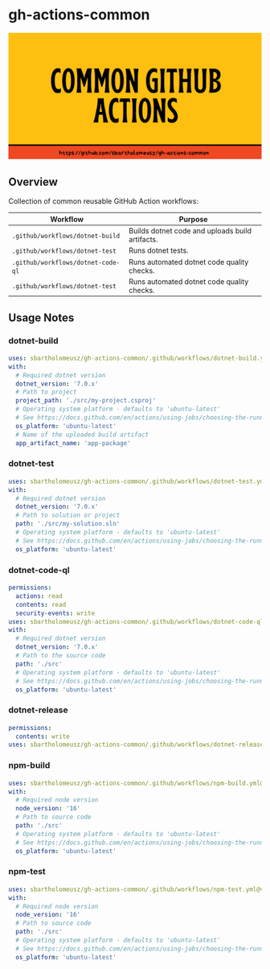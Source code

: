 # gh-actions-common

![Banner](/docs/git-repo-banner.png?raw=true "")

## Overview
Collection of common reusable GitHub Action workflows:

| Workflow | Purpose |
|--|--|
| `.github/workflows/dotnet-build` | Builds dotnet code and uploads build artifacts. |
| `.github/workflows/dotnet-test` | Runs dotnet tests. |
| `.github/workflows/dotnet-code-ql` | Runs automated dotnet code quality checks. |
| `.github/workflows/dotnet-test` | Runs automated dotnet code quality checks. |

## Usage Notes
### dotnet-build
```yaml
uses: sbartholomeusz/gh-actions-common/.github/workflows/dotnet-build.yml@v1
with:
  # Required dotnet version
  dotnet_version: '7.0.x'
  # Path to project 
  project_path: './src/my-project.csproj'
  # Operating system platform - defaults to 'ubuntu-latest'
  # See https://docs.github.com/en/actions/using-jobs/choosing-the-runner-for-a-job#choosing-github-hosted-runners.
  os_platform: 'ubuntu-latest'
  # Name of the uploaded build artifact
  app_artifact_name: 'app-package'
```

### dotnet-test
```yaml
uses: sbartholomeusz/gh-actions-common/.github/workflows/dotnet-test.yml@v1
with:
  # Required dotnet version
  dotnet_version: '7.0.x'
  # Path to solution or project
  path: './src/my-solution.sln'
  # Operating system platform - defaults to 'ubuntu-latest'
  # See https://docs.github.com/en/actions/using-jobs/choosing-the-runner-for-a-job#choosing-github-hosted-runners.
  os_platform: 'ubuntu-latest'
```

### dotnet-code-ql
```yaml
permissions:
  actions: read
  contents: read
  security-events: write
uses: sbartholomeusz/gh-actions-common/.github/workflows/dotnet-code-ql.yml@v1
with:
  # Required dotnet version
  dotnet_version: '7.0.x'
  # Path to the source code
  path: './src'
  # Operating system platform - defaults to 'ubuntu-latest'
  # See https://docs.github.com/en/actions/using-jobs/choosing-the-runner-for-a-job#choosing-github-hosted-runners.
  os_platform: 'ubuntu-latest'
```

### dotnet-release
```yaml
permissions:
  contents: write
uses: sbartholomeusz/gh-actions-common/.github/workflows/dotnet-release.yml@v1
```

### npm-build
```yaml
uses: sbartholomeusz/gh-actions-common/.github/workflows/npm-build.yml@v1
with:
  # Required node version
  node_version: '16'
  # Path to source code
  path: './src'
  # Operating system platform - defaults to 'ubuntu-latest'
  # See https://docs.github.com/en/actions/using-jobs/choosing-the-runner-for-a-job#choosing-github-hosted-runners.
  os_platform: 'ubuntu-latest'
```

### npm-test
```yaml
uses: sbartholomeusz/gh-actions-common/.github/workflows/npm-test.yml@v1
with:
  # Required node version
  node_version: '16'
  # Path to source code
  path: './src'
  # Operating system platform - defaults to 'ubuntu-latest'
  # See https://docs.github.com/en/actions/using-jobs/choosing-the-runner-for-a-job#choosing-github-hosted-runners.
  os_platform: 'ubuntu-latest'
```